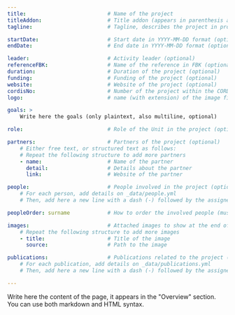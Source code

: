 ```yaml
---
title:                          # Name of the project
titleAddon:                     # Title addon (appears in parenthesis after the name in projects' list, optional)
tagline:                        # Tagline, describes the project in projects' list

startDate:                      # Start date in YYYY-MM-DD format (optional)
endDate:                        # End date in YYYY-MM-DD format (optional)

leader:                         # Activity leader (optional)
referenceFBK:                   # Name of the reference in FBK (optional)
duration:                       # Duration of the project (optional)
funding:                        # Funding of the project (optional)
website:                        # Website of the project (optional)
cordisNo:                       # Number of the project within the CORDIS website (optional)
logo:                           # name (with extension) of the image file in "assets/areas/projects/"

goals: >
    Write here the goals (only plaintext, also multiline, optional)

role:                           # Role of the Unit in the project (optional)

partners:                       # Partners of the project (optional)
    # Either free text, or structured text as follows:
    # Repeat the following structure to add more partners
    - name:                     # Name of the partner
      detail:                   # Details about the partner
      link:                     # Website of the partner

people:                         # People involved in the project (optional)
    # For each person, add details on _data/people.yml
    # Then, add here a new line with a dash (-) followed by the assigned "id"

peopleOrder: surname            # How to order the involved people (must be one of the fields belonging to the "people" structure)

images:                         # Attached images to show at the end of the page (optional)
    # Repeat the following structure to add more images
    - title:                    # Title of the image
      source:                   # Path to the image

publications:                   # Publications related to the project (optional)
    # For each publication, add details on _data/publications.yml
    # Then, add here a new line with a dash (-) followed by the assigned "id"

---
```


Write here the content of the page, it appears in the "Overview" section. You can use both markdown and HTML syntax.